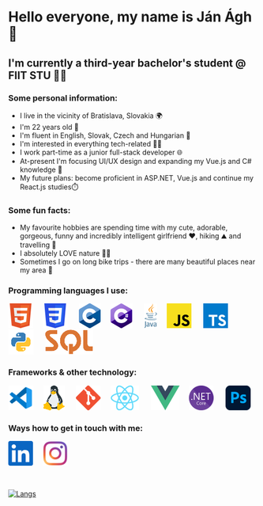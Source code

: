 # Hello everyone, my name is Ján Ágh 🤙

## I'm currently a third-year bachelor's student @ FIIT STU 👨‍💻


### Some personal information:
- I live in the vicinity of Bratislava, Slovakia 🌍
- I'm 22 years old 👷 
- I'm fluent in English, Slovak, Czech and Hungarian 🚩
- I'm interested in everything tech-related 👌🏻
- I work part-time as a junior full-stack developer 🌐
- At-present I'm focusing UI/UX design and expanding my Vue.js and C# knowledge 🧠
- My future plans: become proficient in ASP.NET, Vue.js and continue my React.js studies⏱️

### Some fun facts:
- My favourite hobbies are spending time with my cute, adorable, gorgeous, funny and incredibly intelligent girlfriend ❤️, hiking ⛰ and travelling 🚀
- I absolutely LOVE nature 🌲🌳
- Sometimes I go on long bike trips - there are many beautiful places near my area 💫

### Programming languages I use:
![](images/rsz_html.png)&nbsp;&nbsp;&nbsp;&nbsp;&nbsp;![](images/rsz_css.png)&nbsp;&nbsp;&nbsp;&nbsp;&nbsp;
![](images/rsz_c.png)&nbsp;&nbsp;&nbsp;&nbsp;&nbsp;![](images/rsz_c%23.png)&nbsp;&nbsp;&nbsp;&nbsp;&nbsp;
![](images/rsz_java.png)&nbsp;&nbsp;&nbsp;&nbsp;&nbsp;![](images/rsz_javascript.png)&nbsp;&nbsp;&nbsp;&nbsp;&nbsp;
![](images/rsz_typescript.png)&nbsp;&nbsp;&nbsp;&nbsp;&nbsp;![](images/rsz_python.png)&nbsp;&nbsp;&nbsp;&nbsp;&nbsp;
![](images/rsz_sql.png)

### Frameworks & other technology:
![](images/rsz_vscode.png)&nbsp;&nbsp;&nbsp;&nbsp;&nbsp;![](images/rsz_linux.png)&nbsp;&nbsp;&nbsp;&nbsp;&nbsp;
![](images/rsz_git.png)&nbsp;&nbsp;&nbsp;&nbsp;&nbsp;![](images/rsz_react.png)&nbsp;&nbsp;&nbsp;&nbsp;&nbsp;
![](images/rsz_vue.png)&nbsp;&nbsp;&nbsp;&nbsp;&nbsp;![](images/rsz_net.png)&nbsp;&nbsp;&nbsp;&nbsp;&nbsp;
![](images/rsz_ph.png)

### Ways how to get in touch with me:
[![](images/linkedin.png)][1]&nbsp;&nbsp;&nbsp;&nbsp;&nbsp;[![](images/instagram-color.png)][2]

<br/>

[![Langs](https://github-readme-stats.vercel.app/api/top-langs/?username=JanAgh42&layout=compact&langs_count=8&theme=vue-dark)](https://github.com/JanAgh42)

[1]: https://www.linkedin.com/in/j%C3%A1n-%C3%A1gh-8073b623a/
[2]: https://www.instagram.com/jani.agh42/